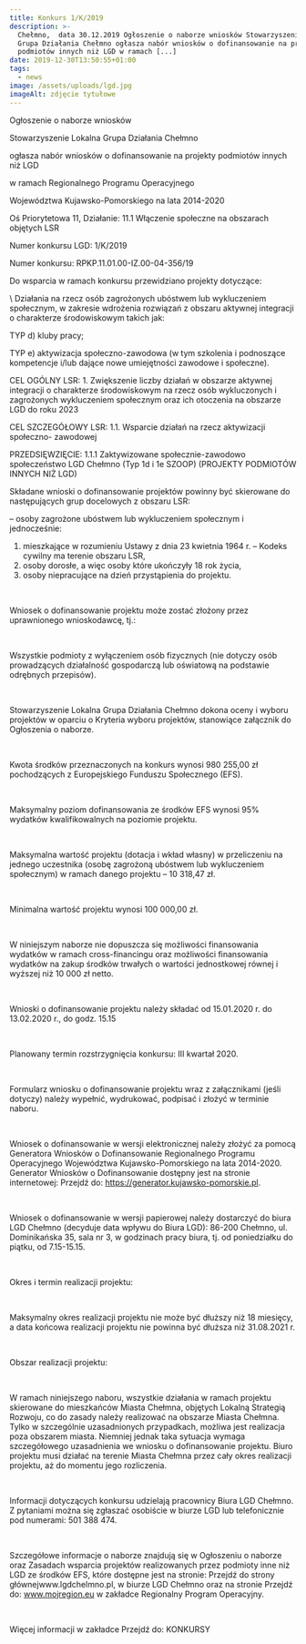 ```yaml
---
title: Konkurs 1/K/2019
description: >-
  Chełmno,  data 30.12.2019 Ogłoszenie o naborze wniosków Stowarzyszenie Lokalna
  Grupa Działania Chełmno ogłasza nabór wniosków o dofinansowanie na projekty
  podmiotów innych niż LGD w ramach [...]
date: 2019-12-30T13:50:55+01:00
tags:
  - news
image: /assets/uploads/lgd.jpg
imageAlt: zdjęcie tytułowe
---
```

Ogłoszenie o naborze wniosków



Stowarzyszenie Lokalna Grupa Działania Chełmno



ogłasza nabór wniosków o dofinansowanie na projekty podmiotów innych niż LGD



w ramach Regionalnego Programu Operacyjnego

Województwa Kujawsko-Pomorskiego na lata 2014-2020



Oś Priorytetowa 11, Działanie: 11.1 Włączenie społeczne na obszarach objętych LSR



Numer konkursu LGD: 1/K/2019



Numer konkursu: RPKP.11.01.00-IZ.00-04-356/19



Do wsparcia w ramach konkursu przewidziano projekty dotyczące:



\    Działania na rzecz osób zagrożonych ubóstwem lub wykluczeniem społecznym, w zakresie wdrożenia rozwiązań z obszaru aktywnej integracji o charakterze środowiskowym takich jak:



TYP d) kluby pracy;



TYP e) aktywizacja społeczno-zawodowa (w tym szkolenia i podnoszące kompetencje i/lub dające nowe umiejętności zawodowe i społeczne).



CEL OGÓLNY LSR: 1. Zwiększenie liczby działań w obszarze aktywnej integracji o charakterze środowiskowym na rzecz osób wykluczonych i zagrożonych wykluczeniem społecznym oraz ich otoczenia na obszarze LGD do roku 2023



CEL SZCZEGÓŁOWY LSR: 1.1. Wsparcie działań na rzecz aktywizacji  społeczno- zawodowej



PRZEDSIĘWZIĘCIE: 1.1.1 Zaktywizowane społecznie-zawodowo społeczeństwo LGD Chełmno (Typ 1d i 1e SZOOP) (PROJEKTY PODMIOTÓW INNYCH NIŻ LGD)



Składane wnioski o dofinansowanie projektów powinny być skierowane do następujących grup docelowych z obszaru LSR:



– osoby zagrożone ubóstwem lub wykluczeniem społecznym i jednocześnie:

1. mieszkające w rozumieniu Ustawy z dnia 23 kwietnia 1964 r. – Kodeks cywilny ma terenie obszaru LSR,
2. osoby dorosłe, a więc osoby które ukończyły 18 rok życia,
3. osoby niepracujące na dzień przystąpienia do projektu.

<br>

Wniosek o dofinansowanie projektu może zostać złożony przez uprawnionego wnioskodawcę, tj.:

<br>

Wszystkie podmioty z wyłączeniem osób fizycznych (nie dotyczy osób prowadzących działalność gospodarczą lub oświatową na podstawie odrębnych przepisów).

<br>

Stowarzyszenie Lokalna Grupa Działania Chełmno dokona oceny i wyboru projektów w oparciu o Kryteria wyboru projektów, stanowiące załącznik do Ogłoszenia o naborze.

<br>

Kwota środków przeznaczonych na konkurs wynosi 980 255,00 zł pochodzących z Europejskiego Funduszu Społecznego (EFS).

<br>

Maksymalny poziom dofinansowania ze środków EFS wynosi 95% wydatków kwalifikowalnych na poziomie projektu.

<br>

Maksymalna wartość projektu (dotacja i wkład własny) w przeliczeniu na jednego uczestnika (osobę zagrożoną ubóstwem lub wykluczeniem społecznym) w ramach danego projektu – 10 318,47 zł.

<br>

Minimalna wartość projektu wynosi 100 000,00 zł.

<br>

W niniejszym naborze nie dopuszcza się możliwości finansowania wydatków w ramach cross-financingu oraz możliwości finansowania wydatków na zakup środków trwałych o wartości jednostkowej równej i wyższej niż 10 000 zł netto.

<br>

Wnioski o dofinansowanie projektu należy składać od 15.01.2020 r. do 13.02.2020 r., do godz. 15.15

<br>

Planowany termin rozstrzygnięcia konkursu: III kwartał 2020.

<br>

Formularz wniosku o dofinansowanie projektu wraz z załącznikami (jeśli dotyczy) należy wypełnić, wydrukować, podpisać i złożyć w terminie naboru.

<br>

Wniosek o dofinansowanie w wersji elektronicznej należy złożyć za pomocą Generatora Wniosków o Dofinansowanie Regionalnego Programu Operacyjnego Województwa Kujawsko-Pomorskiego na lata 2014-2020. Generator Wniosków o Dofinansowanie dostępny jest na stronie internetowej: Przejdź do: https://generator.kujawsko-pomorskie.pl. 

<br>

Wniosek o dofinansowanie w wersji papierowej należy dostarczyć do biura LGD Chełmno (decyduje data wpływu do Biura LGD): 86-200 Chełmno, ul. Dominikańska 35, sala nr 3, w godzinach pracy biura, tj. od poniedziałku do piątku, od 7.15-15.15.

<br>

Okres i termin realizacji projektu: 

<br>

Maksymalny okres realizacji projektu nie może być dłuższy niż 18 miesięcy, a data końcowa realizacji projektu nie powinna być dłuższa niż 31.08.2021 r.

<br>

Obszar realizacji projektu:

<br>

W ramach niniejszego naboru, wszystkie działania w ramach projektu skierowane do mieszkańców Miasta Chełmna, objętych Lokalną Strategią Rozwoju, co do zasady należy realizować na obszarze Miasta Chełmna. Tylko w szczególnie uzasadnionych przypadkach, możliwa jest realizacja poza obszarem miasta. Niemniej jednak taka sytuacja wymaga szczegółowego uzasadnienia we wniosku o dofinansowanie projektu. Biuro projektu musi działać na terenie Miasta Chełmna przez cały okres realizacji projektu, aż do momentu jego rozliczenia.

<br>

Informacji dotyczących konkursu udzielają pracownicy Biura LGD Chełmno. Z pytaniami można się zgłaszać osobiście w biurze LGD lub telefonicznie pod numerami: 501 388 474.

<br>

Szczegółowe informacje o naborze znajdują się w Ogłoszeniu o naborze oraz Zasadach wsparcia projektów realizowanych przez podmioty inne niż LGD ze środków EFS, które dostępne jest na stronie: Przejdź do strony głównejwww.lgdchelmno.pl, w biurze LGD Chełmno oraz na stronie Przejdź do: www.mojregion.eu w zakładce Regionalny Program Operacyjny.

<br>

Więcej informacji w zakładce Przejdź do: KONKURSY

